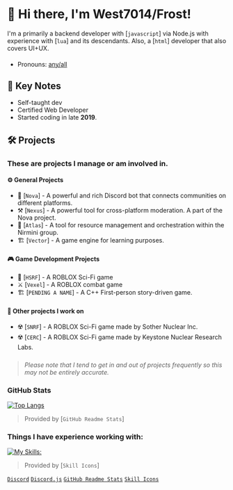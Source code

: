 # :wave: Hi there, I'm West7014/Frost!

I'm a primarily a backend developer with [`javascript`] via Node.js with experience with [`lua`] and its descendants. Also, a [`html`] developer that also covers UI+UX.
#### 
- Pronouns: [any/all](https://en.pronouns.page/@west7014)

## 📌 Key Notes

- Self-taught dev
- Certified Web Developer
- Started coding in late **2019**.

## 🛠️ Projects
### These are projects I manage or am involved in.
#### ⚙️ General Projects
- 🤖 [`Nova`] - A powerful and rich Discord bot that connects communities on different platforms.
- ⚒️ [`Nexus`] - A powerful tool for cross-platform moderation. A part of the Nova project.
- 🔗 [`Atlas`] - A tool for resource management and orchestration within the Nirmini group.
- 🏗 [`Vector`] - A game engine for learning purposes.
#### 🎮 Game Development Projects
- 🏢 [`HSRF`] - A ROBLOX Sci-Fi game
- ⚔️ [`Vexel`] - A ROBLOX combat game
- 🏗 [`PENDING A NAME`] - A C++ First-person story-driven game.
#### 📃 Other projects I work on
- ☢️ [`SNRF`] - A ROBLOX Sci-Fi game made by Sother Nuclear Inc.
- ☢️ [`CERC`] - A ROBLOX Sci-Fi game made by Keystone Nuclear Research Labs.

##### 
> *Please note that I tend to get in and out of projects frequently so this may not be entirely accurate.*

### GitHub Stats
[![Top Langs](https://github-readme-stats.vercel.app/api/top-langs/?username=thatWest7014&layout=donut)](https://github.com/anuraghazra/github-readme-stats)

> Provided by [`GitHub Readme Stats`]

### Things I have experience working with:
[![My Skills:](https://skillicons.dev/icons?i=js,html,css,azure,bash,bitbucket,blender,c,cpp,codepen,discord,bots,discordjs,docker,dotnet,electron,express,firebase,gcp,git,github,gitlab,ai,lua,md,mysql,nodejs,ps,php,pr,react,regex,unity,ts,unreal,vscode,windows)](https://skillicons.dev)

> Provided by [`Skill Icons`]

[`Discord`](https://discord.com/)
[`Discord.js`](https://discord.js.org/)
[`GitHub Readme Stats`](https://github.com/anuraghazra/github-readme-stats)
[`Skill Icons`](https://skillicons.dev)
